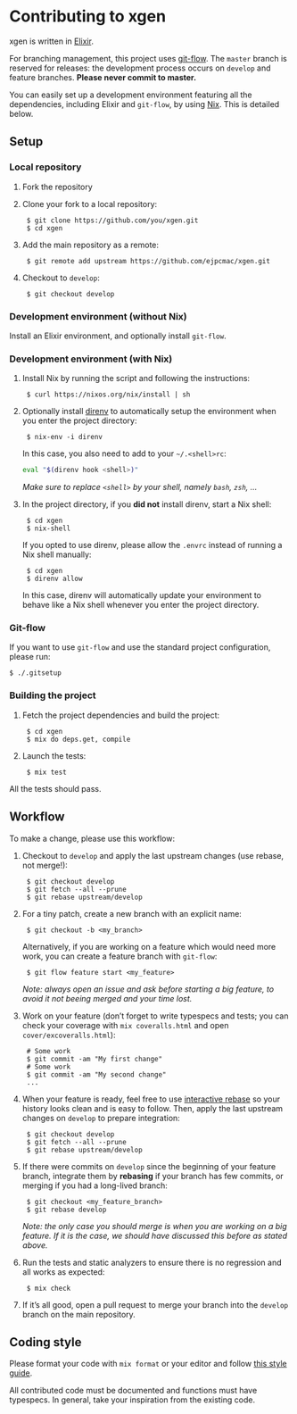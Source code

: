 # Contributing to xgen

xgen is written in [Elixir](https://elixir-lang.org).

For branching management, this project uses
[git-flow](https://github.com/petervanderdoes/gitflow-avh). The `master` branch
is reserved for releases: the development process occurs on `develop` and
feature branches. **Please never commit to master.**

You can easily set up a development environment featuring all the dependencies,
including Elixir and `git-flow`, by using [Nix](https://nixos.org/nix/). This is
detailed below.

## Setup

### Local repository

1. Fork the repository

2. Clone your fork to a local repository:

        $ git clone https://github.com/you/xgen.git
        $ cd xgen

3. Add the main repository as a remote:

        $ git remote add upstream https://github.com/ejpcmac/xgen.git

4. Checkout to `develop`:

        $ git checkout develop

### Development environment (without Nix)

Install an Elixir environment, and optionally install `git-flow`.

### Development environment (with Nix)

1. Install Nix by running the script and following the instructions:

        $ curl https://nixos.org/nix/install | sh

2. Optionally install [direnv](https://github.com/direnv/direnv) to
    automatically setup the environment when you enter the project directory:

        $ nix-env -i direnv

    In this case, you also need to add to your `~/.<shell>rc`:

    ```sh
    eval "$(direnv hook <shell>)"
    ```

    *Make sure to replace `<shell>` by your shell, namely `bash`, `zsh`, …*

3. In the project directory, if you **did not** install direnv, start a Nix
   shell:

        $ cd xgen
        $ nix-shell

    If you opted to use direnv, please allow the `.envrc` instead of running a
    Nix shell manually:

        $ cd xgen
        $ direnv allow

    In this case, direnv will automatically update your environment to behave
    like a Nix shell whenever you enter the project directory.

### Git-flow

If you want to use `git-flow` and use the standard project configuration, please
run:

    $ ./.gitsetup

### Building the project

1. Fetch the project dependencies and build the project:

        $ cd xgen
        $ mix do deps.get, compile

2. Launch the tests:

        $ mix test

All the tests should pass.

## Workflow

To make a change, please use this workflow:

1. Checkout to `develop` and apply the last upstream changes (use rebase, not
    merge!):

        $ git checkout develop
        $ git fetch --all --prune
        $ git rebase upstream/develop

2. For a tiny patch, create a new branch with an explicit name:

        $ git checkout -b <my_branch>

    Alternatively, if you are working on a feature which would need more work,
    you can create a feature branch with `git-flow`:

        $ git flow feature start <my_feature>

    *Note: always open an issue and ask before starting a big feature, to avoid
    it not beeing merged and your time lost.*

3. Work on your feature (don’t forget to write typespecs and tests; you can
    check your coverage with `mix coveralls.html` and open
    `cover/excoveralls.html`):

        # Some work
        $ git commit -am "My first change"
        # Some work
        $ git commit -am "My second change"
        ...

4. When your feature is ready, feel free to use
    [interactive rebase](https://help.github.com/articles/about-git-rebase/) so
    your history looks clean and is easy to follow. Then, apply the last
    upstream changes on `develop` to prepare integration:

        $ git checkout develop
        $ git fetch --all --prune
        $ git rebase upstream/develop

5. If there were commits on `develop` since the beginning of your feature
    branch, integrate them by **rebasing** if your branch has few commits, or
    merging if you had a long-lived branch:

        $ git checkout <my_feature_branch>
        $ git rebase develop

    *Note: the only case you should merge is when you are working on a big
    feature. If it is the case, we should have discussed this before as stated
    above.*

6. Run the tests and static analyzers to ensure there is no regression and all
    works as expected:

        $ mix check

7. If it’s all good, open a pull request to merge your branch into the `develop`
    branch on the main repository.

## Coding style

Please format your code with `mix format` or your editor and follow
[this style guide](https://github.com/christopheradams/elixir_style_guide).

All contributed code must be documented and functions must have typespecs. In
general, take your inspiration from the existing code.
